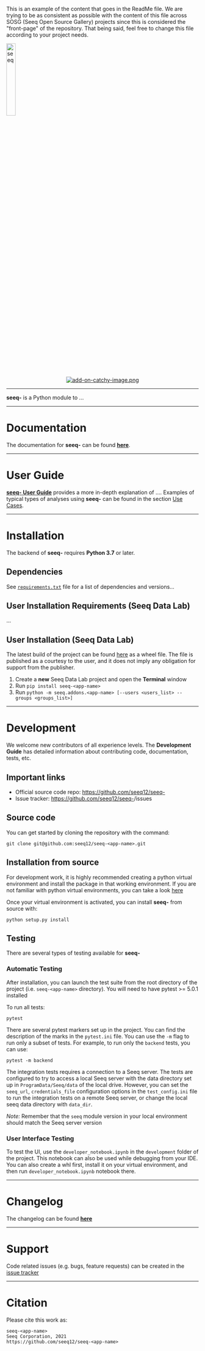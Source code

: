 This is an example of the content that goes in the ReadMe file. We are trying to be as consistent as possible with 
the content of this file across SOSG (Seeq Open Source Gallery) projects since this is considered the "front-page" of 
the repository. That being said, feel free to change this file according to your project needs. 


<p >
  <a href="https://www.seeq.com" rel="nofollow">
    <img src="https://www.seeq.com/sites/default/files/seeq-content/seeq-logo-blue-web-33h.svg" alt="seeq" width="22%">
  </a>
</p>

<p align="center">
  <a href="https://seeq12.github.io/seeq-<app-name>/index.html" rel="nofollow">
    <img src="https://seeq12.github.io/seeq-<app-name>/_static/your_image.png" alt="add-on-catchy-image.png">
  </a>
</p>

----

**seeq-<app-name>** is a Python module to ...

----

# Documentation

The documentation for **seeq-<app-name>** can be found
[**here**](https://seeq12.github.io/seeq-<app-name>/index.html).

----

# User Guide

[**seeq-<app-name> User Guide**](https://seeq12.github.io/seeq-<app-name>/user_guide.html)
provides a more in-depth explanation of .... Examples of typical types
of analyses using **seeq-<app-name>** can be found in the
section [Use Cases](https://seeq12.github.io/seeq-<app-name>/examples.html).


-----

# Installation

The backend of **seeq-<app-name>** requires **Python 3.7** or later.

## Dependencies

See [`requirements.txt`](https://github.com/seeq12/seeq-<app-name>/tree/master/requirements.txt) file for a list of
dependencies and versions...

## User Installation Requirements (Seeq Data Lab)

...

## User Installation (Seeq Data Lab)

The latest build of the project can be found [here](https://pypi.org/project/seeq-<app-name>/) as a wheel file. The
file is published as a courtesy to the user, and it does not imply any obligation for support from the publisher.

1. Create a **new** Seeq Data Lab project and open the **Terminal** window
2. Run `pip install seeq-<app-name>`
3. Run `python -m seeq.addons.<app-name> [--users <users_list> --groups <groups_list>]`

----

# Development

We welcome new contributors of all experience levels. The **Development Guide** has detailed information about
contributing code, documentation, tests, etc.

## Important links

* Official source code repo: https://github.com/seeq12/seeq-<app-name>
* Issue tracker: https://github.com/seeq12/seeq-<app-name>/issues

## Source code

You can get started by cloning the repository with the command:

```shell
git clone git@github.com:seeq12/seeq-<app-name>.git
```

## Installation from source

For development work, it is highly recommended creating a python virtual environment and install the package in that
working environment. If you are not familiar with python virtual environments, you can take a
look [here](https://docs.python.org/3.8/tutorial/venv.html)

Once your virtual environment is activated, you can install **seeq-<app-name>** from source with:

```shell
python setup.py install
```

## Testing

There are several types of testing available for **seeq-<app-name>**

### Automatic Testing

After installation, you can launch the test suite from the root directory of the project (i.e. `seeq-<app-name>`
directory). You will need to have pytest >= 5.0.1 installed

To run all tests:

```shell
pytest
```

There are several pytest markers set up in the project. You can find the description of the marks in the `pytest.ini`
file. You can use the `-m` flag to run only a subset of tests. For example, to run only the `backend` tests, you can
use:

```shell
pytest -m backend
```

The integration tests requires a connection to a Seeq server. The tests are configured to try to access a local Seeq
server with the data directory set up in `ProgramData/Seeq/data` of the local drive. However, you can set the
`seeq_url`, `credentials_file` configuration options in the `test_config.ini` file to run the integration tests on a
remote Seeq server, or change the local seeq data directory with `data_dir`.

*Note:* Remember that the `seeq` module version in your local environment should match the Seeq server version

### User Interface Testing

To test the UI, use the `developer_notebook.ipynb` in the `development` folder of the project. This notebook can also be
used while debugging from your IDE. You can also create a whl first, install it on your virtual environment, and then
run `developer_notebook.ipynb` notebook there.

----

# Changelog

The changelog can be found [**here**](https://seeq12.github.io/seeq-<app-name>/changelog.html)


----

# Support

Code related issues (e.g. bugs, feature requests) can be created in the
[issue tracker](https://github.com/seeq12/seeq-<app-name>/issues)


----

# Citation

Please cite this work as:

```shell
seeq-<app-name>
Seeq Corporation, 2021
https://github.com/seeq12/seeq-<app-name>
```






